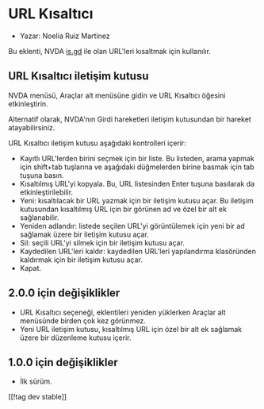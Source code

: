# URL Kısaltıcı #

* Yazar: Noelia Ruiz Martínez

Bu eklenti, NVDA [is.gd][3] ile olan URL'leri kısaltmak için kullanılır.

## URL Kısaltıcı iletişim kutusu ##

NVDA menüsü, Araçlar alt menüsüne gidin ve URL Kısaltıcı öğesini
etkinleştirin.

Alternatif olarak, NVDA'nın Girdi hareketleri iletişim kutusundan bir
hareket atayabilirsiniz.

URL Kısaltıcı iletişim kutusu aşağıdaki kontrolleri içerir:

* Kayıtlı URL'lerden birini seçmek için bir liste. Bu listeden, arama yapmak
  için shift+tab tuşlarına ve aşağıdaki düğmelerden birine basmak için tab
  tuşuna basın.
* Kısaltılmış URL'yi kopyala. Bu, URL listesinden Enter tuşuna basılarak da
  etkinleştirilebilir.
* Yeni: kısaltılacak bir URL yazmak için bir iletişim kutusu açar. Bu
  iletişim kutusundan kısaltılmış URL için bir görünen ad ve özel bir alt ek
  sağlanabilir.
* Yeniden adlandır: listede seçilen URL'yi görüntülemek için yeni bir ad
  sağlamak üzere bir iletişim kutusu açar.
* Sil: seçili URL'yi silmek için bir iletişim kutusu açar.
* Kaydedilen URL'leri kaldır: kaydedilen URL'leri yapılandırma klasöründen
  kaldırmak için bir iletişim kutusu açar.
* Kapat.

## 2.0.0 için değişiklikler ##

* URL Kısaltıcı seçeneği, eklentileri yeniden yüklerken Araçlar alt
  menüsünde birden çok kez görünmez.
* Yeni URL iletişim kutusu, kısaltılmış URL için özel bir alt ek sağlamak
  üzere bir düzenleme kutusu içerir.

## 1.0.0 için değişiklikler ##

* İlk sürüm.

[[!tag dev stable]]

[3]: https://is.gd
